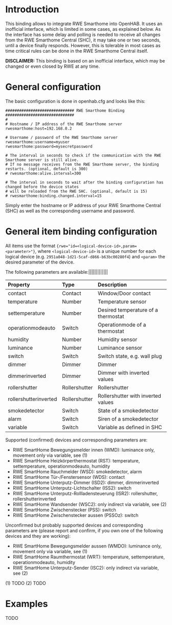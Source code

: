 # Introduction
This binding allows to integrate RWE Smarthome into OpenHAB. It uses an inofficial interface, which is limited in some cases, as explained below. As the interface has some delay and polling is needed to receive all changes from the RWE Smarthome Central (SHC), it may take one or two seconds, until a device finally responds. However, this is tolerable in most cases as time critical rules can be done in the RWE Smarthome Central itself.

**DISCLAIMER:** This binding is based on an inofficial interface, which may be changed or even closed by RWE at any time.

# General configuration
The basic configuration is done in openhab.cfg and looks like this:

```
############################## RWE Smarthome Binding ##############################
#
# Hostname / IP address of the RWE Smarthome server
rwesmarthome:host=192.168.0.2
 
# Username / password of the RWE Smarthome server
rwesmarthome:username=myuser
rwesmarthome:password=mysecretpassword
 
# The interval in seconds to check if the communication with the RWE Smarthome server is still alive.
# If no message receives from the RWE Smarthome server, the binding restarts. (optional, default is 300)
# rwesmarthome:alive.interval=300

# The interval in seconds to wait after the binding configuration has changed before the device states
# will be reloaded from the RWE SHC. (optional, default is 15)
# rwesmarthome:binding.changed.interval=15
```

Simply enter the hostname or IP address of your RWE Smarthome Central (SHC) as well as the corresponding username and password.

# General item binding configuration
All items use the format `{rwe="id=<logical-device-id>,param=<parameter>"}`, where `<logical-device-id>` is a unique number for each logical device (e.g. `2951a048-1d21-5caf-d866-b63bc00280f4`) and `<param>` the desired parameter of the device.

The following parameters are available:|||||||||||||

| Property | Type | Description | 
| :------------- |:-------------| :-----|
|  contact | Contact | Window/Door contact  |
|  temperature | Number | Temperature sensor |
|  settemperature | Number | Desired temperature of a thermostat |
|  operationmodeauto | Switch | Operationmode of a thermostat |
|  humidity | Number | Humidity sensor |
|  luminance | Number | Luminance sensor |
|  switch | Switch | Switch state, e.g. wall plug |
|  dimmer | Dimmer | Dimmer |
|  dimmerinverted | Dimmer | Dimmer with inverted values |
|  rollershutter | Rollershutter | Rollershutter |
|  rollershutterinverted | Rollershutter | Rollershutter with inverted values |
|  smokedetector | Switch | State of a smokedetector |
|  alarm | Switch | Siren of a smokedetector |
|  variable | Switch | Variable as defined in SHC |

Supported (confirmed) devices and corresponding parameters are:
* RWE SmartHome Bewegungsmelder innen (WMD): luminance only, movement only via variable, see (1)
* RWE SmartHome Heizkörperthermostat (RST): temperature, settemperature, operationmodeauto, humidity
* RWE SmartHome Rauchmelder (WSD): smokedetector, alarm
* RWE SmartHome Tür-/Fenstersensor (WDS): contact
* RWE SmartHome Unterputz-Dimmer (ISD2): dimmer, dimmerinverted
* RWE SmartHome Unterputz-Lichtschalter (ISS2): switch
* RWE SmartHome Unterputz-Rollladensteuerung (ISR2): rollershutter, rollershutterinverted
* RWE SmartHome Wandsender (WSC2): only indirect via variable, see (2)
* RWE SmartHome Zwischenstecker (PSS): switch
* RWE SmartHome Zwischenstecker aussen (PSSOz): switch

Unconfirmed but probably supported devices and corresponding parameters are (please report and confirm, if you own one of the following devices and they are working):
* RWE SmartHome Bewegungsmelder aussen (WMDO): luminance only, movement only via variable, see (1)
* RWE SmartHome Raumthermostat (WRT): temperature, settemperature, operationmodeauto, humidity
* RWE SmartHome Unterputz-Sender (ISC2): only indirect via variable, see (2)

(1) TODO
(2) TODO

# Examples
TODO
